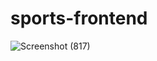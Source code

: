 # sports-frontend
![Screenshot (817)](https://user-images.githubusercontent.com/87015271/178095340-dceeb547-0b23-4f0e-9c6b-f6b6a7c70b70.png)
